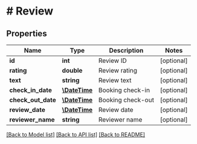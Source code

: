 # # Review

## Properties

Name | Type | Description | Notes
------------ | ------------- | ------------- | -------------
**id** | **int** | Review ID | [optional]
**rating** | **double** | Review rating | [optional]
**text** | **string** | Review text | [optional]
**check_in_date** | [**\DateTime**](\DateTime.md) | Booking check-in | [optional]
**check_out_date** | [**\DateTime**](\DateTime.md) | Booking check-out | [optional]
**review_date** | [**\DateTime**](\DateTime.md) | Review date | [optional]
**reviewer_name** | **string** | Reviewer name | [optional]

[[Back to Model list]](../../README.md#models) [[Back to API list]](../../README.md#endpoints) [[Back to README]](../../README.md)

